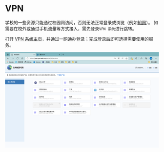 # VPN

学校的一些资源只能通过校园网访问，否则无法正常登录或浏览（例如[知网](https://www.cnki.net/)）。
如需要在校外或通过手机流量等方式接入，需先登录`VPN 系统`进行跳转。

打开 [VPN 系统主页](https://vpn.ysu.edu.cn/)，并通过一网通办登录；完成登录后即可选择需要使用的服务。

![VPN](./img/vpn.png)
